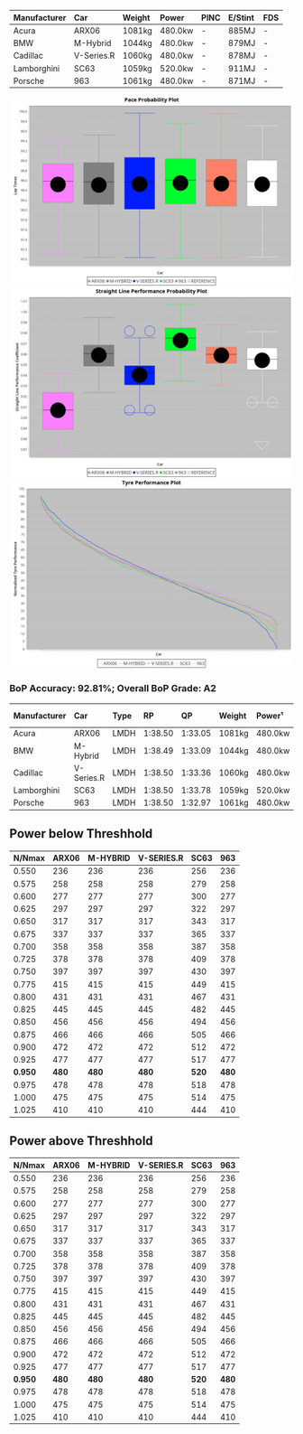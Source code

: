 | Manufacturer | Car        | Weight | Power   | PINC    | E/Stint | FDS     |
|:-|:-|:-|:-|:-|:-|:-|
| Acura        | ARX06      | 1081kg | 480.0kw |    -    | 885MJ   |    -    |
| BMW          | M-Hybrid   | 1044kg | 480.0kw |    -    | 879MJ   |    -    |
| Cadillac     | V-Series.R | 1060kg | 480.0kw |    -    | 878MJ   |    -    |
| Lamborghini  | SC63       | 1059kg | 520.0kw |    -    | 911MJ   |    -    |
| Porsche      | 963        | 1061kg | 480.0kw |    -    | 871MJ   |    -    |

![PACECHART](./IMG/AUTO.png)
![STRAIGHTLINEPERFORMANCECHART](./IMG/AUTO_sp.png)
![TYREPERFORMANCECHART](./IMG/AUTO_tw.png)

### BoP Accuracy: 92.81%; Overall BoP Grade: A2
| Manufacturer | Car        | Type | RP      | QP      | Weight | Power¹  | Threshhold | PINC    | Power²   | E/Stint | AVG Vmax  | FDS     | RDLC | L/Stint | BOP-Grade | Model Accuracy | Model Points | Match%  | SimDiff |
|:-|:-|:-|:-|:-|:-|:-|:-|:-|:-|:-|:-|:-|:-|:-|:-|:-|:-|:-|:-|
| Acura        | ARX06      | LMDH | 1:38.50 | 1:33.05 | 1081kg | 480.0kw | 0.0kph     |    -    | 480.00kw |  885MJ  | 299.61kph |    -    | 0.99 | 29      | +C1       | 100.00%        | 996          | 78.77%  | ±0.15s  |
| BMW          | M-Hybrid   | LMDH | 1:38.49 | 1:33.09 | 1044kg | 480.0kw | 0.0kph     |    -    | 480.00kw |  879MJ  | 310.02kph |    -    | 1.02 | 29      | -A2       | 100.00%        | 1998         | 94.35%  | ±0.16s  |
| Cadillac     | V-Series.R | LMDH | 1:38.50 | 1:33.36 | 1060kg | 480.0kw | 0.0kph     |    -    | 480.00kw |  878MJ  | 305.92kph |    -    | 1.00 | 29      | +A2       | 98.11%         | 3991         | 92.26%  | ±0.05s  |
| Lamborghini  | SC63       | LMDH | 1:38.50 | 1:33.78 | 1059kg | 520.0kw | 0.0kph     |    -    | 520.00kw |  911MJ  | 316.00kph |    -    | 1.02 | 30      | ~A1       | 100.00%        | 784          | 98.65%  | #       |
| Porsche      | 963        | LMDH | 1:38.50 | 1:32.97 | 1061kg | 480.0kw | 0.0kph     |    -    | 480.00kw |  871MJ  | 309.12kph |    -    | 1.00 | 29      | ~A1       | 99.91%         | 11713        | 100.00% | ±0.08s  |

## Power below Threshhold
| N/Nmax    | ARX06   | M-HYBRID | V-SERIES.R | SC63    | 963     |
|:-|:-|:-|:-|:-|:-|
|  0.550    |  236    |  236     |  236       |  256    |  236    |
|  0.575    |  258    |  258     |  258       |  279    |  258    |
|  0.600    |  277    |  277     |  277       |  300    |  277    |
|  0.625    |  297    |  297     |  297       |  322    |  297    |
|  0.650    |  317    |  317     |  317       |  343    |  317    |
|  0.675    |  337    |  337     |  337       |  365    |  337    |
|  0.700    |  358    |  358     |  358       |  387    |  358    |
|  0.725    |  378    |  378     |  378       |  409    |  378    |
|  0.750    |  397    |  397     |  397       |  430    |  397    |
|  0.775    |  415    |  415     |  415       |  449    |  415    |
|  0.800    |  431    |  431     |  431       |  467    |  431    |
|  0.825    |  445    |  445     |  445       |  482    |  445    |
|  0.850    |  456    |  456     |  456       |  494    |  456    |
|  0.875    |  466    |  466     |  466       |  505    |  466    |
|  0.900    |  472    |  472     |  472       |  512    |  472    |
|  0.925    |  477    |  477     |  477       |  517    |  477    |
| **0.950** | **480** | **480**  | **480**    | **520** | **480** |
|  0.975    |  478    |  478     |  478       |  518    |  478    |
|  1.000    |  475    |  475     |  475       |  514    |  475    |
|  1.025    |  410    |  410     |  410       |  444    |  410    |

## Power above Threshhold
| N/Nmax    | ARX06   | M-HYBRID | V-SERIES.R | SC63    | 963     |
|:-|:-|:-|:-|:-|:-|
|  0.550    |  236    |  236     |  236       |  256    |  236    |
|  0.575    |  258    |  258     |  258       |  279    |  258    |
|  0.600    |  277    |  277     |  277       |  300    |  277    |
|  0.625    |  297    |  297     |  297       |  322    |  297    |
|  0.650    |  317    |  317     |  317       |  343    |  317    |
|  0.675    |  337    |  337     |  337       |  365    |  337    |
|  0.700    |  358    |  358     |  358       |  387    |  358    |
|  0.725    |  378    |  378     |  378       |  409    |  378    |
|  0.750    |  397    |  397     |  397       |  430    |  397    |
|  0.775    |  415    |  415     |  415       |  449    |  415    |
|  0.800    |  431    |  431     |  431       |  467    |  431    |
|  0.825    |  445    |  445     |  445       |  482    |  445    |
|  0.850    |  456    |  456     |  456       |  494    |  456    |
|  0.875    |  466    |  466     |  466       |  505    |  466    |
|  0.900    |  472    |  472     |  472       |  512    |  472    |
|  0.925    |  477    |  477     |  477       |  517    |  477    |
| **0.950** | **480** | **480**  | **480**    | **520** | **480** |
|  0.975    |  478    |  478     |  478       |  518    |  478    |
|  1.000    |  475    |  475     |  475       |  514    |  475    |
|  1.025    |  410    |  410     |  410       |  444    |  410    |
